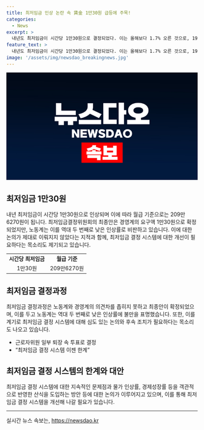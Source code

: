 ```yaml
---
title: 최저임금 인상 논란 속 賃金 1만30원 급등에 주목!
categories:
  - News
excerpt: >
  내년도 최저임금이 시간당 1만30원으로 결정되었다. 이는 올해보다 1.7% 오른 것으로, 1988년 최저임금제도 시행 이후 처음으로 시간당 1만 원을 넘게 된 것이다. 내년도 최저임금을 월급 기준으로 환산하면 209만6270원이다. 최저임금 결정 과정이 논란을 빚었으며, 전문가들은 시스템 개선이 필요하다고 지적했다. 현재의 결정 시스템은 한계를 보이고 있으며, 노동계와 경영계의 합의가 단순 반복되는 양상으로 진행되고 있다. 물가 인상률, 경제성장률 등을 감안한 공식적인 최저임금 결정 방식이 필요하다는 게 전문가들의 의견이다.
feature_text: >
  내년도 최저임금이 시간당 1만30원으로 결정되었다. 이는 올해보다 1.7% 오른 것으로, 1988년 최저임금제도 시행 이후 처음으로 시간당 1만 원을 넘게 된 것이다. 내년도 최저임금을 월급 기준으로 환산하면 209만6270원이다. 최저임금 결정 과정이 논란을 빚었으며, 전문가들은 시스템 개선이 필요하다고 지적했다. 현재의 결정 시스템은 한계를 보이고 있으며, 노동계와 경영계의 합의가 단순 반복되는 양상으로 진행되고 있다. 물가 인상률, 경제성장률 등을 감안한 공식적인 최저임금 결정 방식이 필요하다는 게 전문가들의 의견이다.
image: '/assets/img/newsdao_breakingnews.jpg'
---
```


<p><img src="/assets/img/newsdao_breakingnews.jpg" alt="firstkoreanews 속보" /></p>

<h2 data-ke-size="size26">최저임금 1만30원</h2>

<p data-ke-size="size16">내년 최저임금이 시간당 1만30원으로 인상되며 이에 따라 월급 기준으로는 209만6270원이 됩니다. 최저임금결정위원회의 최종안은 경영계의 요구액 1만30원으로 확정되었지만, 노동계는 이를 역대 두 번째로 낮은 인상률로 비판하고 있습니다. 이에 대한 논의가 제대로 이뤄지지 않았다는 지적과 함께, 최저임금 결정 시스템에 대한 개선이 필요하다는 목소리도 제기되고 있습니다.</p>

<table>
  <tr>
    <td style="text-align: center; height: 17px;"><b>시간당 최저임금</b></td>
    <td style="text-align: center; height: 17px;"><b>월급 기준</b></td>
  </tr>
  <tr>
    <td style="text-align: center; height: 17px;">1만30원</td>
    <td style="text-align: center; height: 17px;">209만6270원</td>
  </tr>
</table>

<h2 data-ke-size="size26">최저임금 결정과정</h2>

<p data-ke-size="size16">최저임금 결정과정은 노동계와 경영계의 의견차를 좁히지 못하고 최종안이 확정되었으며, 이를 두고 노동계는 역대 두 번째로 낮은 인상률에 불만을 표명했습니다. 또한, 이를 계기로 최저임금 결정 시스템에 대해 심도 있는 논의와 후속 조치가 필요하다는 목소리도 나오고 있습니다.</p>

<ul>
  <li>근로자위원 일부 퇴장 속 투표로 결정</li>
  <li>“최저임금 결정 시스템 이젠 한계”</li>
</ul>

<h2 data-ke-size="size26">최저임금 결정 시스템의 한계와 대안</h2>

<p data-ke-size="size16">최저임금 결정 시스템에 대한 지속적인 문제점과 물가 인상률, 경제성장률 등을 객관적으로 반영한 산식을 도입하는 방안 등에 대한 논의가 이루어지고 있으며, 이를 통해 최저임금 결정 시스템을 개선해 나갈 필요가 있습니다.</p>

<hr>
실시간 뉴스 속보는, <a href="https://newsdao.kr" rel="dofollow">https://newsdao.kr</a>


